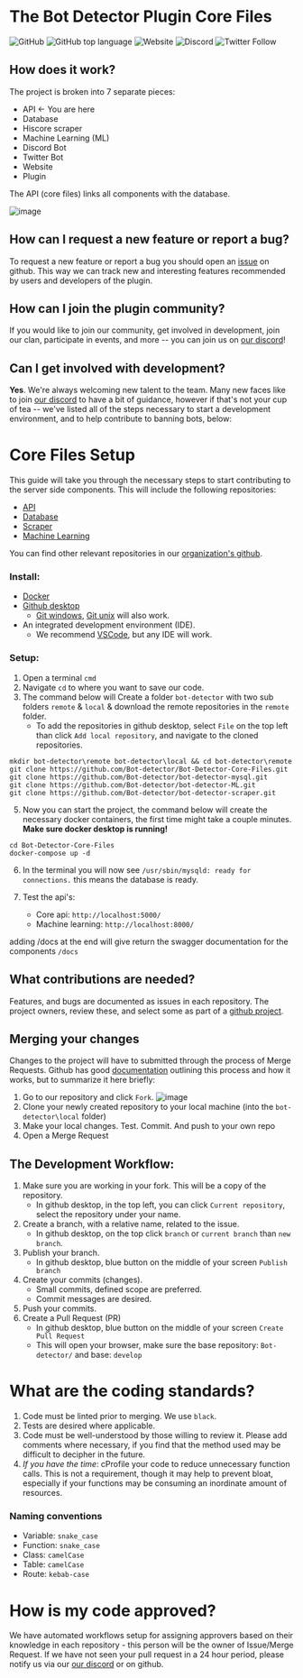 # The Bot Detector Plugin Core Files
![GitHub](https://img.shields.io/github/license/Bot-Detector/Bot-Detector-Core-FIles)
![GitHub top language](https://img.shields.io/github/languages/top/Bot-Detector/Bot-Detector-Core-Files)
![Website](https://img.shields.io/website?down_color=lightgrey&down_message=down&up_color=green&up_message=up&url=https%3A%2F%2Fosrsbotdetector.com%2F)
![Discord](https://img.shields.io/discord/817916789668708384?label=discord)
![Twitter Follow](https://img.shields.io/twitter/follow/osrsbotdetector?style=social)
    
## How does it work?
The project is broken into 7 separate pieces:
* API ← You are here
* Database
* Hiscore scraper
* Machine Learning (ML)
* Discord Bot
* Twitter Bot
* Website
* Plugin

The API (core files) links all components with the database.

<!-- https://drive.google.com/file/d/16IO84vE3rJWRclbZAnOIEdKAmx5xAi3I/view?usp=sharing -->
![image](https://user-images.githubusercontent.com/40169115/153727141-0e39c6fe-1fdb-42f4-8019-2552bd127751.png)

## How can I request a new feature or report a bug?
To request a new feature or report a bug you should open an [issue](https://github.com/orgs/Bot-detector/repositories) on github. This way we can track new and interesting features recommended by users and developers of the plugin.

## How can I join the plugin community?
If you would like to join our community, get involved in development, join our clan, participate in events, and more -- you can join us on [our discord](https://discord.gg/3AB58CRmYs)!

## Can I get involved with development?
**Yes**. We're always welcoming new talent to the team. Many new faces like to join [our discord](https://discord.gg/3AB58CRmYs) to have a bit of guidance, however if that's not your cup of tea -- we've listed all of the steps necessary to start a development environment, and to help contribute to banning bots, below:

# Core Files Setup

This guide will take you through the necessary steps to start contributing to the server side components. 
This will include the following repositories:
* [API](https://github.com/Bot-detector/Bot-Detector-Core-Files)
* [Database](https://github.com/Bot-detector/Bot-Detector-Core-Files)
* [Scraper](https://github.com/Bot-detector/bot-detector-scraper)
* [Machine Learning](https://github.com/Bot-detector/bot-detector-ML)

You can find other relevant repositories in our [organization's github](https://github.com/Bot-detector).

### Install:
* [Docker](https://docs.docker.com/get-docker/)
*  [Github desktop](https://desktop.github.com/)
    * [Git windows](https://gitforwindows.org),  [Git unix](https://git-scm.com/download/linux) will also work.
* An integrated development environment (IDE).
    * We recommend [VSCode](https://code.visualstudio.com), but any IDE will work.

### Setup:
1. Open a terminal `cmd`
2. Navigate `cd` to where you want to save our code.
3. The command below will Create a folder `bot-detector` with two sub folders `remote` & `local` & download the remote repositories in the `remote` folder.
    * To add the repositories in github desktop, select `File` on the top left than click `Add local repository`, and navigate to the cloned repositories.
```
mkdir bot-detector\remote bot-detector\local && cd bot-detector\remote
git clone https://github.com/Bot-detector/Bot-Detector-Core-Files.git
git clone https://github.com/Bot-detector/bot-detector-mysql.git
git clone https://github.com/Bot-detector/bot-detector-ML.git
git clone https://github.com/Bot-detector/bot-detector-scraper.git
```
5. Now you can start the project, the command below will create the necessary docker containers, the first time might take a couple minutes. **Make sure docker desktop is running!**
```
cd Bot-Detector-Core-Files
docker-compose up -d
```

6. In the terminal you will now see `/usr/sbin/mysqld: ready for connections.` this means the database is ready.

7. Test the api's: 
    * Core api: ```http://localhost:5000/```
    * Machine learning: ```http://localhost:8000/```

adding /docs at the end will give return the swagger documentation for the components `/docs`

## What contributions are needed?
Features, and bugs are documented as issues in each repository. The project owners, review these, and select some as part of a [github project](https://github.com/orgs/Bot-detector/projects). 

## Merging your changes 
Changes to the project will have to submitted through the process of Merge Requests.  Github has good [documentation](https://docs.github.com/en/get-started/quickstart/contributing-to-projects) outlining this process and how it works, but to summarize it here briefly:
1. Go to our repository and click `Fork`. ![image](https://user-images.githubusercontent.com/40169115/153728214-cd741e4e-b036-4d48-9f47-48c4dc9e99be.png)
2. Clone your newly created repository to your local machine (into the `bot-detector\local` folder)
3. Make your local changes. Test. Commit. And push to your own repo
4. Open a Merge Request

## The Development Workflow:
1. Make sure you are working in your fork. This will be a copy of the repository.
    - In github desktop, in the top left, you can click `Current repository`, select the repository under your name.
2. Create a branch, with a relative name, related to the issue.
    - In github desktop, on the top click `branch` or `current branch` than `new branch`.
3. Publish your branch.
    - In github desktop, blue button on the middle of your screen `Publish branch`
4. Create your commits (changes).
    - Small commits, defined scope are preferred.
    - Commit messages are desired.
5. Push your commits.
6. Create a Pull Request (PR)
    - In github desktop, blue button on the middle of your screen `Create Pull Request`
    - This will open your browser, make sure the base repository: `Bot-detector/` and base: `develop`

# What are the coding standards?

1. Code must be linted prior to merging. We use `black`.
2. Tests are desired where applicable.
3. Code must be well-understood by those willing to review it. Please add comments where necessary, if you find that the method used may be difficult to decipher in the future.
4. *If you have the time*:  cProfile your code to reduce unnecessary function calls. This is not a requirement, though it may help to prevent bloat, especially if your functions may be consuming an inordinate amount of resources.

### Naming conventions
- Variable: `snake_case`
- Function: `snake_case`
- Class: `camelCase`
- Table: `camelCase`
- Route: `kebab-case`

# How is my code approved?
We have automated workflows setup for assigning approvers based on their knowledge in each repository - this person will be the owner of Issue/Merge Request. If we have not seen your pull request in a 24 hour period, please notify us via our [our discord](https://discord.gg/3AB58CRmYs) or on github.
